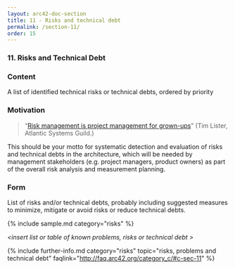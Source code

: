 ```yaml
---
layout: arc42-doc-section
title: 11 - Risks and technical debt
permalink: /section-11/
order: 15
---
```

### 11. Risks and Technical Debt

<div class="arc42-help" markdown="1">

### Content
A list of identified technical risks or technical debts, ordered by priority

### Motivation
>“[Risk management is project management for grown-ups](https://www.infoq.com/presentations/risk-project-management)”
(Tim Lister, Atlantic Systems Guild.)

This should be your motto for systematic detection and evaluation of risks and technical debts in the architecture, which will be needed by management stakeholders (e.g. project managers, product owners) as part of the overall risk analysis and measurement planning.

### Form
List of risks and/or technical debts, probably including suggested measures to minimize, mitigate or avoid risks or reduce technical debts.

<!-- collect all samples that are releated to this section of arc42 -->
{% include sample.md category="risks" %}

</div>

_&lt;insert list or table of known problems, risks or technical debt >_

{% include further-info.md
   category="risks"
   topic="risks, problems and technical debt"
   faqlink="http://faq.arc42.org/category_c/#c-sec-11" %}
